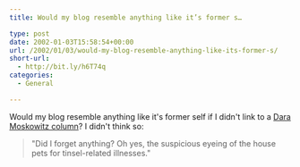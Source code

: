 ```yaml
---
title: Would my blog resemble anything like it’s former s…

type: post
date: 2002-01-03T15:58:54+00:00
url: /2002/01/03/would-my-blog-resemble-anything-like-its-former-s/
short-url:
  - http://bit.ly/h6T74q
categories:
  - General

---
```

Would my blog resemble anything like it's former self if I didn't link to a [Dara Moskowitz column](http://www.citypages.com/databank/22/1099/article10049.asp)? I didn't think so:

> "Did I forget anything? Oh yes, the suspicious eyeing of the house pets for tinsel-related illnesses."